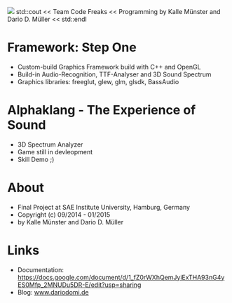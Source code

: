 ![](https://lh4.googleusercontent.com/pNb9n4t7FffyjXCUJzxlcCUpRtK2iI8wzOrqnwxhM5uRtyrwLKeGkLMcveZeC6sGdMAVQBsowjI=w1349-h973)
std::cout << Team Code Freaks << Programming by Kalle Münster and Dario D. Müller << std::endl

Framework: Step One
==============

* Custom-build Graphics Framework build with C++ and OpenGL
* Build-in Audio-Recognition, TTF-Analyser and 3D Sound Spectrum
* Graphics libraries: freeglut, glew, glm, glsdk, BassAudio

Alphaklang - The Experience of Sound
==============

  * 3D Spectrum Analyzer
  * Game still in devleopment
  * Skill Demo ;)

About
============

* Final Project at SAE Institute University, Hamburg, Germany
* Copyright (c) 09/2014 - 01/2015
* by Kalle Münster and Dario D. Müller

Links
============
  * Documentation: https://docs.google.com/document/d/1_fZ0rWXhQemJyiExTHA93nG4yES0Mfp_2MNUDu5DR-E/edit?usp=sharing
  * Blog: www.dariodomi.de
